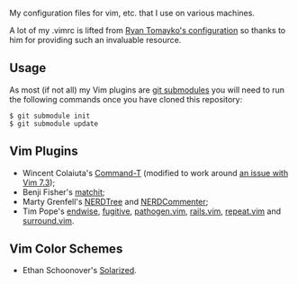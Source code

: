 My configuration files for vim, etc. that I use on various machines.

A lot of my .vimrc is lifted from [Ryan Tomayko's configuration][rtomayko]
so thanks to him for providing such an invaluable resource.

  [rtomayko]: http://github.com/rtomayko/dotfiles

## Usage

As most (if not all) my Vim plugins are [git submodules][] you will need to run the following commands once you have cloned this repository:

    $ git submodule init
    $ git submodule update

## Vim Plugins

* Wincent Colaiuta's [Command-T][] (modified to work around [an issue with Vim 7.3](https://wincent.com/issues/1617));
* Benji Fisher's [matchit][];
* Marty Grenfell's [NERDTree][] and [NERDCommenter][];
* Tim Pope's [endwise][], [fugitive][], [pathogen.vim][], [rails.vim][], [repeat.vim][] and [surround.vim][].

## Vim Color Schemes

* Ethan Schoonover's [Solarized][].

  [Command-T]: http://www.vim.org/scripts/script.php?script_id=3025
  [NERDTree]: http://www.vim.org/scripts/script.php?script_id=1658
  [endwise]: http://www.vim.org/scripts/script.php?script_id=2386
  [fugitive]: http://www.vim.org/scripts/script.php?script_id=2975
  [pathogen.vim]: http://www.vim.org/scripts/script.php?script_id=2332
  [matchit]: http://www.vim.org/scripts/script.php?script_id=39
  [rails.vim]: http://www.vim.org/scripts/script.php?script_id=1567
  [repeat.vim]: http://www.vim.org/scripts/script.php?script_id=2136
  [surround.vim]: http://www.vim.org/scripts/script.php?script_id=1697
  [NERDCommenter]: https://github.com/scrooloose/nerdcommenter
  [Solarized]: http://ethanschoonover.com/solarized
  [git submodules]: http://book.git-scm.com/5_submodules.html

